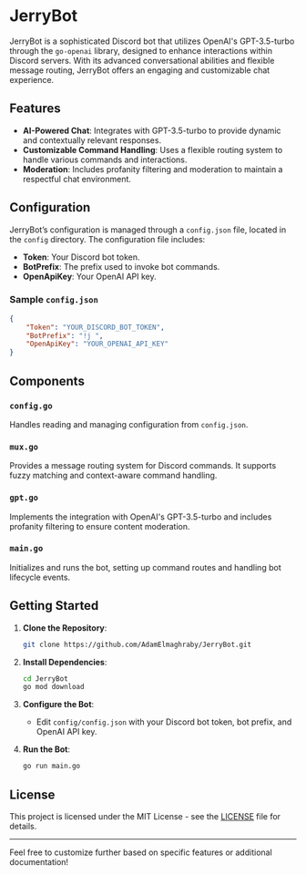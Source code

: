 # JerryBot

JerryBot is a sophisticated Discord bot that utilizes OpenAI's GPT-3.5-turbo through the `go-openai` library, designed to enhance interactions within Discord servers. With its advanced conversational abilities and flexible message routing, JerryBot offers an engaging and customizable chat experience.

## Features

- **AI-Powered Chat**: Integrates with GPT-3.5-turbo to provide dynamic and contextually relevant responses.
- **Customizable Command Handling**: Uses a flexible routing system to handle various commands and interactions.
- **Moderation**: Includes profanity filtering and moderation to maintain a respectful chat environment.

## Configuration

JerryBot’s configuration is managed through a `config.json` file, located in the `config` directory. The configuration file includes:

- **Token**: Your Discord bot token.
- **BotPrefix**: The prefix used to invoke bot commands.
- **OpenApiKey**: Your OpenAI API key.

### Sample `config.json`

```json
{
    "Token": "YOUR_DISCORD_BOT_TOKEN",
    "BotPrefix": "!j ",
    "OpenApiKey": "YOUR_OPENAI_API_KEY"
}
```

## Components

### `config.go`

Handles reading and managing configuration from `config.json`.

### `mux.go`

Provides a message routing system for Discord commands. It supports fuzzy matching and context-aware command handling.

### `gpt.go`

Implements the integration with OpenAI's GPT-3.5-turbo and includes profanity filtering to ensure content moderation.

### `main.go`

Initializes and runs the bot, setting up command routes and handling bot lifecycle events.

## Getting Started

1. **Clone the Repository**:
   ```bash
   git clone https://github.com/AdamElmaghraby/JerryBot.git
   ```

2. **Install Dependencies**:
   ```bash
   cd JerryBot
   go mod download
   ```

3. **Configure the Bot**:
   - Edit `config/config.json` with your Discord bot token, bot prefix, and OpenAI API key.

4. **Run the Bot**:
   ```bash
   go run main.go
   ```

## License

This project is licensed under the MIT License - see the [LICENSE](LICENSE) file for details.

---

Feel free to customize further based on specific features or additional documentation!
